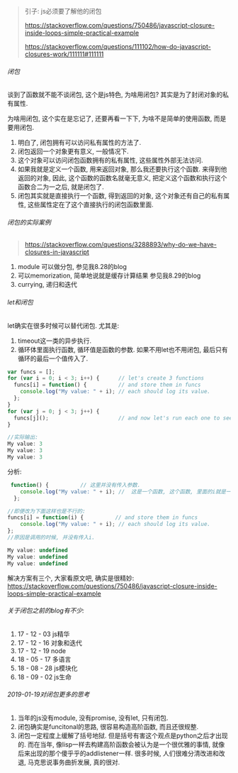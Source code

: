 > 引子: js必须要了解他的闭包
>
> https://stackoverflow.com/questions/750486/javascript-closure-inside-loops-simple-practical-example
>
> https://stackoverflow.com/questions/111102/how-do-javascript-closures-work/111111#111111

###### 闭包

谈到了函数就不能不谈闭包, 这个是js特色, 为啥用闭包? 其实是为了封闭对象的私有属性.

为啥用闭包, 这个实在是忘记了, 还要再看一下下, 为啥不是简单的使用函数, 而是要用闭包.

1. 明白了, 闭包拥有可以访问私有属性的方法了.
2. 闭包返回一个对象更有意义, 一般情况下.
3. 这个对象可以访问闭包函数拥有的私有属性, 这些属性外部无法访问.
4. 如果我就是定义一个函数, 用来返回对象,  那么我还要执行这个函数. 来得到他返回的对象, 因此, 这个函数的函数名就毫无意义, 把定义这个函数和执行这个函数合二为一之后, 就是闭包了.
5. 闭包其实就是直接执行一个函数, 得到返回的对象, 这个对象还有自己的私有属性, 这些属性定在了这个直接执行的闭包函数里面.



###### 闭包的实际案例

> https://stackoverflow.com/questions/3288893/why-do-we-have-closures-in-javascript

1. module 可以做分包, 参见我8.28的blog
2. 可以memorization, 简单地说就是缓存计算结果 参见我8.29的blog
3. currying, 递归和迭代

###### let和闭包

let确实在很多时候可以替代闭包. 尤其是: 

1. timeout这一类的异步执行.
2. 循环体里面执行函数, 循环值是函数的参数. 如果不用let也不用闭包, 最后只有循环的最后一个值传入了. 

```js
var funcs = [];
for (var i = 0; i < 3; i++) {      // let's create 3 functions
  funcs[i] = function() {          // and store them in funcs
    console.log("My value: " + i); // each should log its value. 
  };
}
for (var j = 0; j < 3; j++) {
  funcs[j]();                      // and now let's run each one to see
}

//实际输出:
My value: 3
My value: 3
My value: 3
```

分析:

```js
 function() {          // 这里并没有传入参数.
    console.log("My value: " + i); //  这是一个函数, 这个函数, 里面的i就是一个变量, i最终的值就是3.
  };

//即便改为下面这样也是不行的:
funcs[i] = function(i) {          // and store them in funcs
    console.log("My value: " + i); // each should log its value.
};
//原因是调用的时候, 并没有传入i.   

My value: undefined
My value: undefined
My value: undefined
```

解决方案有三个, 大家看原文吧, 确实是很精妙: https://stackoverflow.com/questions/750486/javascript-closure-inside-loops-simple-practical-example



###### 关于闭包之前的blog有不少:

1. 17 - 12 - 03 js精华
2. 17 - 12 - 16 对象和迭代
3. 17 - 12 - 19 node
4. 18 - 05 - 17 多语言
5. 18 - 08 - 28 js模块化
6. 18 - 09 - 02 js生命



###### 2019-01-19对闭包更多的思考

1. 当年的js没有module, 没有promise, 没有let, 只有闭包.
2. 闭包确实是funcitonal的思路, 很容易构造高阶函数, 而且还很规整.
3. 闭包一定程度上缓解了括号地狱. 但是括号有害这个观点是python之后才出现的. 而在当年, 像lisp一样去构建高阶函数会被认为是一个很优雅的事情, 就像后来出现的那个傻乎乎的addlistener一样. 很多时候, 人们很难分清改进和改退, 马克思说事务曲折发展, 真的很对.